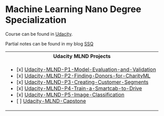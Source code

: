 # Machine Learning Nano Degree Specialization

Course can be found in [Udacity](https://www.udacity.com/).

Partial notes can be found in my blog [SSQ](https://ssq.github.io/2017/02/06/Udacity%20MLND%20Notebook/)

<table>
  <tr>
    <th>Udacity MLND Projects</th>
  </tr>
  <tr>
    <td>
      <ul>
        <li>
          [x] <a href="https://github.com/SSQ/Udacity-MLND-P1-Model-Evaluation-and-Validation">
        Udacity-MLND-P1-Model-Evaluation-and-Validation</a>
        </li>
        <li>
          [x] <a href="https://github.com/SSQ/Udacity-MLND-P2-Finding-Donors-for-CharityML">
        Udacity-MLND-P2-Finding-Donors-for-CharityML</a>
        </li>
        <li>
          [x] <a href="https://github.com/SSQ/Udacity-MLND-P3-Creating-Customer-Segments">
        Udacity-MLND-P3-Creating-Customer-Segments</a>
        </li>
        <li>
          [x] <a href="https://github.com/SSQ/Udacity-MLND-P4-Train-a-Smartcab-to-Drive">
        Udacity-MLND-P4-Train-a-Smartcab-to-Drive</a>
        </li>
        <li>
          [x] <a href="https://github.com/SSQ/Udacity-MLND-P5-Image-Classification">
        Udacity-MLND-P5-Image-Classification</a>
        </li>
        <li>
          [ ] <a href="">Udacity-MLND-Capstone</a>
        </li>
      </ul>
    </td>
  </tr>
</table>
